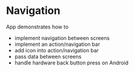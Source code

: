 # Navigation
App demonstrates how to
- implement navigation between screens
- implement an action/navigation bar
- add icon into action/navigation bar
- pass data between screens
- handle hardware back button press on Android
